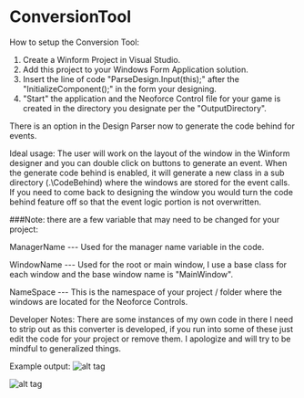 # ConversionTool

How to setup the Conversion Tool:

1. Create a Winform Project in Visual Studio.
2. Add this project to your Windows Form Application solution.
3. Insert the line of code "ParseDesign.Input(this);" after the "InitializeComponent();" in the form your designing.
4. "Start" the application and the Neoforce Control file for your game is created in the directory you designate per the "OutputDirectory".

There is an option in the Design Parser now to generate the code behind for events.

Ideal usage: The user will work on the layout of the window in the Winform designer and you can double click on buttons to generate an event. When the generate code behind is enabled, it will generate a new class in a sub directory (.\CodeBehind) where the windows are stored for the event calls. If you need to come back to designing the window you would turn the code behind feature off so that the event logic portion is not overwritten.


###Note: there are a few variable that may need to be changed for your project:

ManagerName --- Used for the manager name variable in the code.

WindowName --- Used for the root or main window, I use a base class for each window and the base window name is "MainWindow".

NameSpace --- This is the namespace of your project / folder where the windows are located for the Neoforce Controls.

Developer Notes: There are some instances of my own code in there I need to strip out as this converter is developed, if you run into some of these just edit the code for your project or remove them. I apologize and will try to be mindful to generalized things.

Example output:
![alt tag](https://snag.gy/KcohOP.jpg)


![alt tag](https://snag.gy/5SdVoa.jpg)

